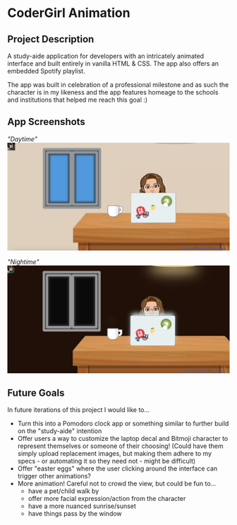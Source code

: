 # CoderGirl Animation

## Project Description
A study-aide application for developers with an intricately animated interface and built entirely in vanilla HTML & CSS. The app also offers an embedded Spotify playlist.

The app was built in celebration of a professional milestone and as such the character is in my likeness and the app features homeage to the schools and institutions that helped me reach this goal :)

## App Screenshots

*"Daytime"*
![](./img/daytime.png)

*"Nightime"*
![](./img/nightime.png)

## Future Goals
In future iterations of this project I would like to...
* Turn this into a Pomodoro clock app or something similar to further build on the "study-aide" intention
* Offer users a way to customize the laptop decal and Bitmoji character to represent themselves or someone of their choosing! (Could have them simply upload replacement images, but making them adhere to my specs - or automating it so they need not - might be difficult)
* Offer "easter eggs" where the user clicking around the interface can trigger other animations?
* More animation! Careful not to crowd the view, but could be fun to... 
    * have a pet/child walk by
    * offer more facial expression/action from the character
    * have a more nuanced sunrise/sunset
    * have things pass by the window
